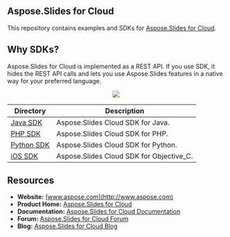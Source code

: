 ## Aspose.Slides for Cloud
This repository contains examples and SDKs for [Aspose.Slides for Cloud](http://www.aspose.com/cloud/powerpoint-api.aspx).

## Why SDKs?
Aspose.Slides for Cloud is implemented as a REST API. If you use SDK, it hides the REST API calls and lets you use Aspose.Slides features in a native way for your preferred language.

<p align="center">
  <a title="Download complete Aspose.Slides for Cloud source code" href="https://github.com/asposeslides/Aspose_Slides_Cloud/archive/master.zip">
	<img src="https://raw.github.com/AsposeExamples/java-examples-dashboard/master/images/downloadZip-Button-Large.png" />
  </a>
</p>

Directory | Description
--------- | -----------
[Java SDK](https://github.com/asposeslides/Aspose_Slides_Cloud/tree/master/SDKs/Aspose.Slides_Cloud_SDK_for_Java)  |  Aspose.Slides Cloud SDK for Java.
[PHP SDK](https://github.com/asposeslides/Aspose_Slides_Cloud/tree/master/SDKs/Aspose.Slides_Cloud_SDK_for_PHP)  | Aspose.Slides Cloud SDK for PHP.
[Python SDK](https://github.com/asposeslides/Aspose_Slides_Cloud/tree/master/SDKs/Aspose.Slides_Cloud_SDK_for_Python)  | Aspose.Slides Cloud SDK for Python.
[iOS SDK](https://github.com/asposeslides/Aspose_Slides_Cloud/tree/master/SDKs/Aspose.Slides_Cloud_SDK_for_Objective_C)  | Aspose.Slides Cloud SDK for Objective_C.
## Resources

+ **Website:** [www.aspose.com](http://www.aspose.com)
+ **Product Home:** [Aspose.Slides for Cloud](http://www.aspose.com/cloud/powerpoint-api.aspx)
+ **Documentation:** [Aspose.Slides for Cloud Documentation](http://www.aspose.com/docs/display/slidescloud/Home)
+ **Forum:** [Aspose.Slides for Cloud Forum](http://www.aspose.com/community/forums/aspose.slides-product-family/75/showforum.aspx)
+ **Blog:** [Aspose.Slides for Cloud Blog](http://www.aspose.com/blogs/aspose-products/aspose-slides-product-family.html)
